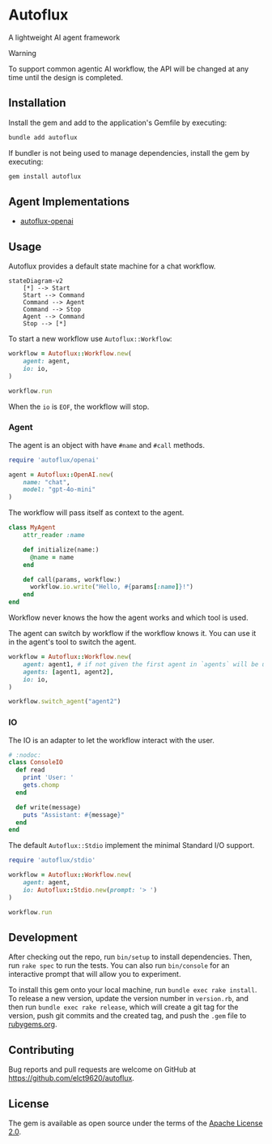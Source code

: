 Autoflux
===

A lightweight AI agent framework

> [!WARNING]
> To support common agentic AI workflow, the API will be changed at any time until the design is completed.

## Installation

Install the gem and add to the application's Gemfile by executing:

```bash
bundle add autoflux
```

If bundler is not being used to manage dependencies, install the gem by executing:

```bash
gem install autoflux
```

## Agent Implementations

* [autoflux-openai](https://github.com/elct9620/autoflux-openai)

## Usage

Autoflux provides a default state machine for a chat workflow.

```mermaid
stateDiagram-v2
    [*] --> Start
    Start --> Command
    Command --> Agent
    Command --> Stop
    Agent --> Command
    Stop --> [*]
```

To start a new workflow use `Autoflux::Workflow`:

```ruby
workflow = Autoflux::Workflow.new(
    agent: agent,
    io: io,
)

workflow.run
```

When the `io` is `EOF`, the workflow will stop.

### Agent

The agent is an object with have `#name` and `#call` methods.

```ruby
require 'autoflux/openai'

agent = Autoflux::OpenAI.new(
    name: "chat",
    model: "gpt-4o-mini"
)
```

The workflow will pass itself as context to the agent.

```ruby
class MyAgent
    attr_reader :name

    def initialize(name:)
      @name = name
    end

    def call(params, workflow:)
      workflow.io.write("Hello, #{params[:name]}!")
    end
end

```

Workflow never knows the how the agent works and which tool is used.

The agent can switch by workflow if the workflow knows it. You can use it in the agent's tool to switch the agent.

```ruby
workflow = Autoflux::Workflow.new(
    agent: agent1, # if not given the first agent in `agents` will be used
    agents: [agent1, agent2],
    io: io,
)

workflow.switch_agent("agent2")
```

### IO

The IO is an adapter to let the workflow interact with the user.

```ruby
# :nodoc:
class ConsoleIO
  def read
    print 'User: '
    gets.chomp
  end

  def write(message)
    puts "Assistant: #{message}"
  end
end
```

The default `Autoflux::Stdio` implement the minimal Standard I/O support.

```ruby
require 'autoflux/stdio'

workflow = Autoflux::Workflow.new(
    agent: agent,
    io: Autoflux::Stdio.new(prompt: '> ')
)

workflow.run
```

## Development

After checking out the repo, run `bin/setup` to install dependencies. Then, run `rake spec` to run the tests. You can also run `bin/console` for an interactive prompt that will allow you to experiment.

To install this gem onto your local machine, run `bundle exec rake install`. To release a new version, update the version number in `version.rb`, and then run `bundle exec rake release`, which will create a git tag for the version, push git commits and the created tag, and push the `.gem` file to [rubygems.org](https://rubygems.org).

## Contributing

Bug reports and pull requests are welcome on GitHub at https://github.com/elct9620/autoflux.

## License

The gem is available as open source under the terms of the [Apache License 2.0](https://opensource.org/licenses/Apache-2.0).
